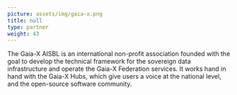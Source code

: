 ```yaml
---
picture: assets/img/gaia-x.png
title: null
type: partner
weight: 43
---
```


The Gaia-X AISBL is an international non-profit association founded with the goal to develop the technical framework for the sovereign data infrastructure and operate the Gaia-X Federation services. It works hand in hand with the Gaia-X Hubs, which give users a voice at the national level, and the open-source software community.